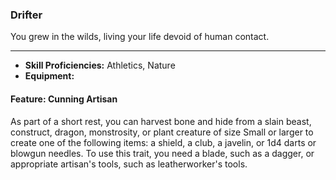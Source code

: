 ### Drifter
You grew in the wilds, living your life devoid of human contact. 

___
- **Skill Proficiencies:** Athletics, Nature
- **Equipment:** 

#### Feature: Cunning Artisan
As part of a short rest, you can harvest bone and hide from a slain beast, construct, dragon, monstrosity, or plant creature of size Small or larger to create one of the following items: a shield, a club, a javelin, or 1d4 darts or blowgun needles. To use this trait, you need a blade, such as a dagger, or appropriate artisan's tools, such as leatherworker's tools.